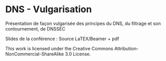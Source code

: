 DNS - Vulgarisation
=================================

Présentation de façon vulgarisée des principes du DNS, du filtrage et son contournement, de DNSSEC

Slides de la conférence : Source LaTEX/Beamer + pdf

This work is licensed under the Creative Commons Attribution-NonCommercial-ShareAlike 3.0 License.